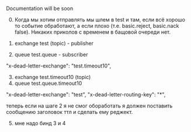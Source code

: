 Documentation will be soon

0. Когда мы хотим отправлять мы шлем в test и там, если всё хорошо
то событие обработают, а если плохо (т.е. basic.reject, basic.nack false). Никаких
приколов с временем в бащовой очереди нет.

1. exchange test (topic) - publisher
2. queue test.queue - subscriber

"x-dead-letter-exchange": "test.timeout10",

3. exchange test.timeout10 (topic)
4. queue test.queue.timeout10

"x-dead-letter-exchange":    "test",
"x-dead-letter-routing-key": "*",

теперь если на шаге 2 я не смог обоработать я должен поставить сообщению
заголовок ттл и сделать ему реджект.

5. мне надо бинд 3 и 4 